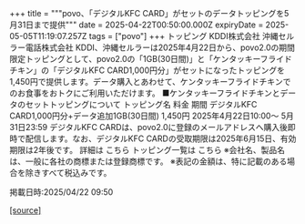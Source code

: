 +++
title = """povo、「デジタルKFC CARD」がセットのデータトッピングを5月31日まで提供"""
date = 2025-04-22T00:50:00.000Z
expiryDate = 2025-05-05T11:19:07.257Z
tags = ["povo"]
+++
トッピング KDDI株式会社 沖縄セルラー電話株式会社 KDDI、沖縄セルラーは2025年4月22日から、povo2.0の期間限定トッピングとして、povo2.0の「1GB(30日間)」と「ケンタッキーフライドチキン」の「デジタルKFC CARD1,000円分」がセットになったトッピングを1,450円で提供します。データ購入とあわせて、ケンタッキーフライドチキンでのお食事をおトクにご利用いただけます。 ■ケンタッキーフライドチキンとデータのセットトッピングについて トッピング名 料金 期間 デジタルKFC CARD1,000円分+データ追加1GB(30日間) 1,450円 2025年4月22日10:00～ 5月31日23:59 デジタルKFC CARDは、povo2.0に登録のメールアドレスへ購入後即時で配信します。なお、デジタルKFC CARDの受取期限は2025年6月15日、有効期限は2年後です。 詳細は こちら トッピング一覧は こちら ※会社名、製品名は、一般に各社の商標または登録商標です。 ※表記の金額は、特に記載のある場合を除きすべて税込みです。

掲載日時:2025/04/22 09:50

[[source]](https://povo.jp/news/newsrelease/20250422_01/)
